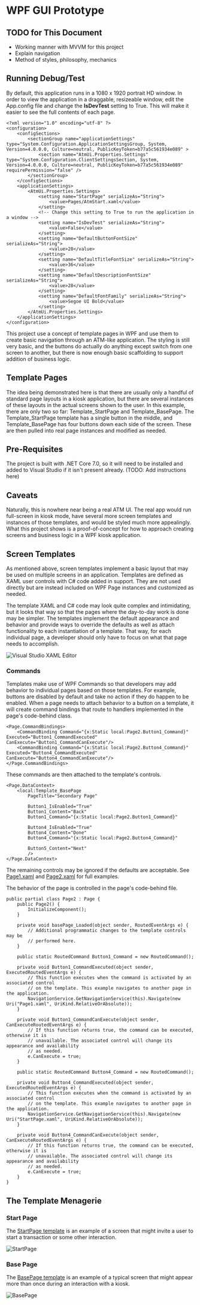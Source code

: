 # WPF GUI Prototype

## TODO for This Document

* Working manner with MVVM for this project
* Explain navigation
* Method of styles, philosophy, mechanics

## Running Debug/Test
By default, this application runs in a 1080 x 1920 portrait HD window. In order to view 
the application in a draggable, resizeable window, edit the App.config file and change 
the **IsDevTest** setting to True. This will make it easier to see the full contents of each 
page.

    <?xml version="1.0" encoding="utf-8" ?>
    <configuration>
        <configSections>
            <sectionGroup name="applicationSettings" type="System.Configuration.ApplicationSettingsGroup, System, Version=4.0.0.0, Culture=neutral, PublicKeyToken=b77a5c561934e089" >
                <section name="AtmUi.Properties.Settings" type="System.Configuration.ClientSettingsSection, System, Version=4.0.0.0, Culture=neutral, PublicKeyToken=b77a5c561934e089" requirePermission="false" />
            </sectionGroup>
        </configSections>
        <applicationSettings>
            <AtmUi.Properties.Settings>
                <setting name="StartPage" serializeAs="String">
                    <value>Pages/AtmStart.xaml</value>
                </setting>
                <!-- Change this setting to True to run the application in a window -->
                <setting name="IsDevTest" serializeAs="String">
                    <value>False</value>
                </setting>
                <setting name="DefaultButtonFontSize" serializeAs="String">
                    <value>28</value>
                </setting>
                <setting name="DefaultTitleFontSize" serializeAs="String">
                    <value>36</value>
                </setting>
                <setting name="DefaultDescriptionFontSize" serializeAs="String">
                    <value>28</value>
                </setting>
                <setting name="DefaultFontFamily" serializeAs="String">
                    <value>Segoe UI Bold</value>
                </setting>
            </AtmUi.Properties.Settings>
        </applicationSettings>
    </configuration>

This project use a concept of template pages in WPF 
and use them to create basic navigation through an ATM-like application. The styling 
is still very basic, and the buttons do actually do anything except switch from one 
screen to another, but there is now enough basic scaffolding to support addition of 
business logic.

## Template Pages
The idea being demonstrated here is that there are usually only a handful of standard 
page layouts in a kiosk application, but there are several instances of these layouts 
in the actual screens shown to the user. In this example, there are only two so far: 
Template_StartPage and Template_BasePage. The Template_StartPage template has a single 
button in the middle, and Template_BasePage has four buttons down each side of the screen. 
These are then pulled into real page instances and modified as needed.

## Pre-Requisites
The project is built with .NET Core 7.0, so it will need to be installed and added to 
Visual Studio if it isn't present already. (TODO: Add instructions here)

## Caveats
Naturally, this is nowhere near being a real ATM UI. The real app would run full-screen 
in kiosk mode, have several more screen templates and instances of those templates, and 
would be styled much more appealingly. What this project shows is a proof-of-concept for 
how to approach creating screens and business logic in a WPF kiosk application.

## Screen Templates

As mentioned above, screen templates implement a basic layout that may be used on multiple 
screens in an application. Templates are defined as XAML user controls with C# code added 
in support. They are not used directly but are instead included on WPF Page instances and 
customized as needed.

The template XAML and C# code may look quite complex and intimidating, but it looks that 
way so that the pages where the day-to-day work is done may be simpler. The templates 
implement the default appearance and behavior and provide ways to override the defaults 
as well as attach functionality to each instantiation of a template. That way, for each 
individual page, a developer should only have to focus on what that page needs to accomplish.

![Visual Studio XAML Editor](/images/VisualStudio.png?raw=true) 

### Commands
Templates make use of WPF Commands so that developers may add behavior to individual pages 
based on those templates. For example, buttons are disabled by default and take no action 
if they do happen to be enabled. When a page needs to attach behavior to a button on a 
template, it will create command bindings that route to handlers implemented in the page's 
code-behind class.

    <Page.CommandBindings>
        <CommandBinding Command="{x:Static local:Page2.Button1_Command}" Executed="Button1_CommandExecuted" CanExecute="Button1_CommandCanExecute"/>
        <CommandBinding Command="{x:Static local:Page2.Button4_Command}" Executed="Button4_CommandExecuted" CanExecute="Button4_CommandCanExecute"/>
    </Page.CommandBindings>

These commands are then attached to the template's controls.

    <Page.DataContext>
        <local:Template_BasePage 
            PageTitle="Secondary Page" 
            
            Button1_IsEnabled="True" 
            Button1_Content="Back"
            Button1_Command="{x:Static local:Page2.Button1_Command}"
            
            Button4_IsEnabled="True" 
            Button4_Content="Done"
            Button4_Command="{x:Static local:Page2.Button4_Command}"

            Button5_Content="Next"
            />
    </Page.DataContext>

The remaining controls may be ignored if the defaults are acceptable. See 
[Page1.xaml](https://github.com/atmcoin/wpf/blob/main/Page1.xaml) and [Page2.xaml](https://github.com/atmcoin/wpf/blob/main/Page2.xaml)
for full examples.

The behavior of the page is controlled in the page's code-behind file. 

    public partial class Page2 : Page {
        public Page2() {
            InitializeComponent();
        }

        private void basePage_Loaded(object sender, RoutedEventArgs e) {
            // Additional programmatic changes to the template controls may be 
            // performed here.
        }

        public static RoutedCommand Button1_Command = new RoutedCommand();

        private void Button1_CommandExecuted(object sender, ExecutedRoutedEventArgs e) {
            // This function executes when the command is activated by an associated control 
            // on the template. This example navigates to another page in the application.
            NavigationService.GetNavigationService(this).Navigate(new Uri("Page1.xaml", UriKind.RelativeOrAbsolute));
        }

        private void Button1_CommandCanExecute(object sender, CanExecuteRoutedEventArgs e) {
            // If this function returns true, the command can be executed, otherwise it is 
            // unavailable. The associated control will change its appearance and availability 
            // as needed.
            e.CanExecute = true;
        }

        public static RoutedCommand Button4_Command = new RoutedCommand();

        private void Button4_CommandExecuted(object sender, ExecutedRoutedEventArgs e) {
            // This function executes when the command is activated by an associated control 
            // on the template. This example navigates to another page in the application.
            NavigationService.GetNavigationService(this).Navigate(new Uri("StartPage.xaml", UriKind.RelativeOrAbsolute));
        }

        private void Button4_CommandCanExecute(object sender, CanExecuteRoutedEventArgs e) {
            // If this function returns true, the command can be executed, otherwise it is 
            // unavailable. The associated control will change its appearance and availability 
            // as needed.
            e.CanExecute = true;
        }
    }


## The Template Menagerie

### Start Page
The [StartPage template](https://github.com/atmcoin/wpf/blob/main/Template_StartPage.xaml) 
is an example of a screen that might invite a user to start a transaction or some other interaction. 

![StartPage](/images/Template_StartPage.png?raw=true)

### Base Page
The [BasePage template](https://github.com/atmcoin/wpf/blob/main/Template_BasePage.xaml) 
is an example of a typical screen that might appear more than once during an interaction 
with a kiosk. 

![BasePage](/images/Template_BasePage.png?raw=true)
